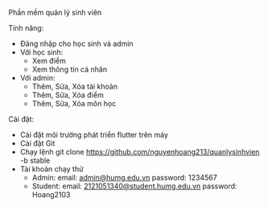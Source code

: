 Phần mềm quản lý sinh viên

Tính năng:
- Đăng nhập cho học sinh và admin
- Với học sinh:
  + Xem điểm
  + Xem thông tin cá nhân
- Với admin:
  + Thêm, Sửa, Xóa tài khoản
  + Thêm, Sửa, Xóa điểm
  + Thêm, Sửa, Xóa môn học

Cài đặt:
- Cài đặt môi trường phát triển flutter trên máy
- Cài đặt Git
- Chạy lệnh git clone https://github.com/nguyenhoang213/quanlysinhvien -b stable
- Tài khoản chạy thử
  + Admin: email: admin@humg.edu.vn  password: 1234567
  + Student: email: 2121051340@student.humg.edu.vn   password: Hoang2103

